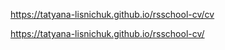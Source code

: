 https://tatyana-lisnichuk.github.io/rsschool-cv/cv

https://tatyana-lisnichuk.github.io/rsschool-cv/
